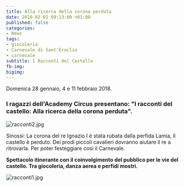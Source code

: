 ```yaml
---
title: Alla ricerca della corona perduta
date: 2018-02-01 09:13:00 +01:00
published: false
categories:
- News
tags:
- giocoleria
- Carnevale di Sant'Eraclio
- carnevale
subtitle: I Racconti del Castello
fb-img: 
bigimg: 
---
```


Domenica 28 gennaio, 4 e 11 febbraio 2018.

### I ragazzi dell'Academy Circus presentano: "I racconti del castello: Alla ricerca della corona perduta".

![racconti2.jpg](/uploads/racconti2.jpg)

Sinossi:
La corona del re Ignazio I é stata rubata dalla perfida Lamia, il castello è perduto. Dei prodi piccoli cavalieri dovranno aiutare  il re a ritrovarla. Per poter festeggiare così il Carnevale.

**Spettacolo itinerante con il coinvolgimento del pubblico per le vie del castello. Tra 
giocoleria, danza aerea e perfidi mostri.**

![racconti1.jpg](/uploads/racconti1.jpg)
